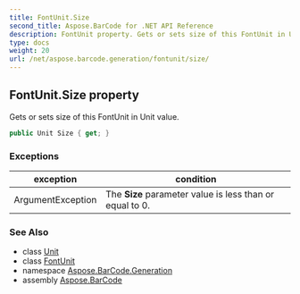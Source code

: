 ```yaml
---
title: FontUnit.Size
second_title: Aspose.BarCode for .NET API Reference
description: FontUnit property. Gets or sets size of this FontUnit in Unit value
type: docs
weight: 20
url: /net/aspose.barcode.generation/fontunit/size/
---
```

## FontUnit.Size property

Gets or sets size of this FontUnit in Unit value.

```csharp
public Unit Size { get; }
```

### Exceptions

| exception | condition |
| --- | --- |
| ArgumentException | The **Size** parameter value is less than or equal to 0. |

### See Also

* class [Unit](../../unit/)
* class [FontUnit](../)
* namespace [Aspose.BarCode.Generation](../../fontunit/)
* assembly [Aspose.BarCode](../../../)


